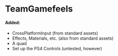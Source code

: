 # TeamGamefeels

#### Added: 

 - CrossPlatformInput (from standard assets)
 - Effects, Materials, etc. (also from standard assets)
 - A quad
 - Set up the PS4 Controls (untested, however)